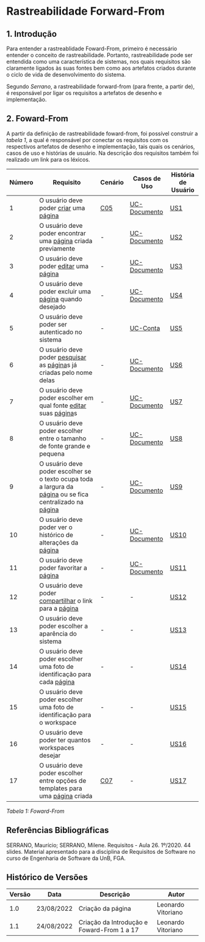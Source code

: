 # Rastreabilidade Forward-From

## 1. Introdução

Para entender a rastreablidade Foward-From, primeiro é necessário entender o conceito de rastreabilidade. Portanto, rastreabilidade pode ser entendida como uma característica de sistemas, nos quais requisitos são claramente ligados às suas fontes bem como aos artefatos criados durante o ciclo de vida de desenvolvimento do sistema.

Segundo *Serrano*, a rastreabilidade forward-from (para frente, a partir de), é responsável por ligar os requisitos a artefatos de desenho e implementação.

## 2. Foward-From 

A partir da definição de rastreabilidade foward-from, foi possível construir a _tabela 1_, a qual é responsável por conectar os requisitos com os respectivos artefatos de desenho e implementação, tais quais os cenários, casos de uso e histórias de usuário. Na descrição dos requisitos também foi realizado um link para os léxicos.

| Número | Requisito                                                                                                                                                                                                                                                                                                                 | Cenário                                                                                                                                           | Casos de Uso                                                                                                               | História de Usuário                                                                                                                                                       | 
|--------|---------------------------------------------------------------------------------------------------------------------------------------------------------------------------------------------------------------------------------------------------------------------------------------------------------------------------|---------------------------------------------------------------------------------------------------------------------------------------------------|----------------------------------------------------------------------------------------------------------------------------|---------------------------------------------------------------------------------------------------------------------------------------------------------------------------|
| 1      | O usuário deve poder <a href="https://requisitos-de-software.github.io/2022.1-Notion/#/modelagem/lexicos?id=criar">criar</a> uma <a href="https://requisitos-de-software.github.io/2022.1-Notion/#/modelagem/lexicos?id=p%c3%a1gina">página</a>                                                                           |  <a href="https://requisitos-de-software.github.io/2022.1-Notion/#/modelagem/cenarios?id=c05-cadastro-de-p%c3%a1gina-em-branco">C05</a>           | <a href="https://requisitos-de-software.github.io/2022.1-Notion/#/modelagem/casos_de_uso?id=us-documento">UC-Documento</a> | <a href="https://requisitos-de-software.github.io/2022.1-Notion/#/modelagem/criterios_de_aceitacao?id=us01-criar-uma-p%c3%a1gina">US1</a>                                 |
| 2      | O usuário deve poder encontrar uma <a href="https://requisitos-de-software.github.io/2022.1-Notion/#/modelagem/lexicos?id=p%c3%a1gina"><a href="https://requisitos-de-software.github.io/2022.1-Notion/#/modelagem/lexicos?id=p%c3%a1gina">página</a></a> criada previamente                                              | -                                                                                                                                                 | <a href="https://requisitos-de-software.github.io/2022.1-Notion/#/modelagem/casos_de_uso?id=us-documento">UC-Documento</a> | <a href="https://requisitos-de-software.github.io/2022.1-Notion/#/modelagem/criterios_de_aceitacao?id=us02-encontrar-uma-p%c3%a1gina">US2</a>                             |
| 3      | O usuário deve poder <a href="https://requisitos-de-software.github.io/2022.1-Notion/#/modelagem/lexicos?id=editar">editar</a> uma <a href="https://requisitos-de-software.github.io/2022.1-Notion/#/modelagem/lexicos?id=p%c3%a1gina">página</a>                                                                         | -                                                                                                                                                 | <a href="https://requisitos-de-software.github.io/2022.1-Notion/#/modelagem/casos_de_uso?id=us-documento">UC-Documento</a> | <a href="https://requisitos-de-software.github.io/2022.1-Notion/#/modelagem/criterios_de_aceitacao?id=us03-editar-uma-p%c3%a1gina">US3</a>                                |
| 4      | O usuário deve poder excluir uma <a href="https://requisitos-de-software.github.io/2022.1-Notion/#/modelagem/lexicos?id=p%c3%a1gina">página</a> quando desejado                                                                                                                                                           | -                                                                                                                                                 | <a href="https://requisitos-de-software.github.io/2022.1-Notion/#/modelagem/casos_de_uso?id=us-documento">UC-Documento</a> | <a href="https://requisitos-de-software.github.io/2022.1-Notion/#/modelagem/criterios_de_aceitacao?id=us04-excluir-uma-p%c3%a1gina">US4</a>                               |
| 5      | O usuário deve poder ser autenticado no sistema                                                                                                                                                                                                                                                                           | -                                                                                                                                                 | <a href="https://requisitos-de-software.github.io/2022.1-Notion/#/modelagem/casos_de_uso?id=us-conta">UC-Conta</a>         | <a href="https://requisitos-de-software.github.io/2022.1-Notion/#/modelagem/criterios_de_aceitacao?id=us05-realizar-login">US5</a>                                        |
| 6      | O usuário deve poder <a href="https://requisitos-de-software.github.io/2022.1-Notion/#/modelagem/lexicos?id=pesquisar">pesquisar</a> as <a href="https://requisitos-de-software.github.io/2022.1-Notion/#/modelagem/lexicos?id=p%c3%a1gina">página</a>s já criadas pelo nome delas                                        | -                                                                                                                                                 | <a href="https://requisitos-de-software.github.io/2022.1-Notion/#/modelagem/casos_de_uso?id=us-documento">UC-Documento</a> | <a href="https://requisitos-de-software.github.io/2022.1-Notion/#/modelagem/criterios_de_aceitacao?id=us06-pesquisar-uma-p%c3%a1gina">US6</a>                             |
| 7      | O usuário deve poder escolher em qual fonte <a href="https://requisitos-de-software.github.io/2022.1-Notion/#/modelagem/lexicos?id=editar">editar</a> suas <a href="https://requisitos-de-software.github.io/2022.1-Notion/#/modelagem/lexicos?id=p%c3%a1gina">página</a>s                                                | -                                                                                                                                                 | <a href="https://requisitos-de-software.github.io/2022.1-Notion/#/modelagem/casos_de_uso?id=us-documento">UC-Documento</a> | <a href="https://requisitos-de-software.github.io/2022.1-Notion/#/modelagem/criterios_de_aceitacao?id=us07-escolher-fonte">US7</a>                                        |
| 8      | O usuário deve poder escolher entre o tamanho de fonte grande e pequena                                                                                                                                                                                                                                                   | -                                                                                                                                                 | <a href="https://requisitos-de-software.github.io/2022.1-Notion/#/modelagem/casos_de_uso?id=us-documento">UC-Documento</a> | <a href="https://requisitos-de-software.github.io/2022.1-Notion/#/modelagem/criterios_de_aceitacao?id=us08-escolher-tamanho-de-fonte">US8</a>                             |
| 9      | O usuário deve poder escolher se o texto ocupa toda a largura da <a href="https://requisitos-de-software.github.io/2022.1-Notion/#/modelagem/lexicos?id=p%c3%a1gina">página</a> ou se fica centralizado na <a href="https://requisitos-de-software.github.io/2022.1-Notion/#/modelagem/lexicos?id=p%c3%a1gina">página</a> | -                                                                                                                                                 | <a href="https://requisitos-de-software.github.io/2022.1-Notion/#/modelagem/casos_de_uso?id=us-documento">UC-Documento</a> | <a href="https://requisitos-de-software.github.io/2022.1-Notion/#/modelagem/criterios_de_aceitacao?id=us09-centralizar-texto">US9</a>                                     |
| 10     | O usuário deve poder ver o histórico de alterações da <a href="https://requisitos-de-software.github.io/2022.1-Notion/#/modelagem/lexicos?id=p%c3%a1gina">página</a>                                                                                                                                                      | -                                                                                                                                                 | <a href="https://requisitos-de-software.github.io/2022.1-Notion/#/modelagem/casos_de_uso?id=us-documento">UC-Documento</a> | <a href="https://requisitos-de-software.github.io/2022.1-Notion/#/modelagem/criterios_de_aceitacao?id=us10-visualizar-hist%c3%b3rico">US10</a>                            |
| 11     | O usuário deve poder favoritar a <a href="https://requisitos-de-software.github.io/2022.1-Notion/#/modelagem/lexicos?id=p%c3%a1gina">página</a>                                                                                                                                                                           | -                                                                                                                                                 | <a href="https://requisitos-de-software.github.io/2022.1-Notion/#/modelagem/casos_de_uso?id=us-documento">UC-Documento</a> | <a href="https://requisitos-de-software.github.io/2022.1-Notion/#/modelagem/criterios_de_aceitacao?id=us011-favoritar-p%c3%a1gina">US11</a>                               |
| 12     | O usuário deve poder <a href="https://requisitos-de-software.github.io/2022.1-Notion/#/modelagem/lexicos?id=compartilhar">compartilhar</a> o link para a <a href="https://requisitos-de-software.github.io/2022.1-Notion/#/modelagem/lexicos?id=p%c3%a1gina">página</a>                                                   | -                                                                                                                                                 | -                                                                                                                          | <a href="https://requisitos-de-software.github.io/2022.1-Notion/#/modelagem/criterios_de_aceitacao?id=us12-compartilhar-link-da-p%c3%a1gina">US12</a>                     |
| 13     | O usuário deve poder escolher a aparência do sistema                                                                                                                                                                                                                                                                      | -                                                                                                                                                 | -                                                                                                                          | <a href="https://requisitos-de-software.github.io/2022.1-Notion/#/modelagem/criterios_de_aceitacao?id=us13-escolher-apar%c3%aancia-do-sistema">US13</a>                   |
| 14     | O usuário deve poder escolher uma foto de identificação para cada <a href="https://requisitos-de-software.github.io/2022.1-Notion/#/modelagem/lexicos?id=p%c3%a1gina">página</a>                                                                                                                                          | -                                                                                                                                                 | -                                                                                                                          | <a href="https://requisitos-de-software.github.io/2022.1-Notion/#/modelagem/criterios_de_aceitacao?id=us14-escolher-foto-identifica%c3%a7%c3%a3o-da-p%c3%a1gina">US14</a> |
| 15     | O usuário deve poder escolher uma foto de identificação para o workspace                                                                                                                                                                                                                                                  | -                                                                                                                                                 | -                                                                                                                          | <a href="https://requisitos-de-software.github.io/2022.1-Notion/#/modelagem/criterios_de_aceitacao?id=us15-escolher-foto-identifica%c3%a7%c3%a3o-do-workspace">US15</a>   |
| 16     | O usuário deve poder ter quantos workspaces desejar                                                                                                                                                                                                                                                                       | -                                                                                                                                                 | -                                                                                                                          | <a href="https://requisitos-de-software.github.io/2022.1-Notion/#/modelagem/criterios_de_aceitacao?id=us16-criar-workspace">US16</a>                                      |
| 17     | O usuário deve poder escolher entre opções de templates para uma <a href="https://requisitos-de-software.github.io/2022.1-Notion/#/modelagem/lexicos?id=p%c3%a1gina">página</a> criada                                                                                                                                    | <a href="https://requisitos-de-software.github.io/2022.1-Notion/#/modelagem/cenarios?id=c07-cadastro-de-p%c3%a1gina-a-partir-de-template">C07</a> | -                                                                                                                          | <a href="https://requisitos-de-software.github.io/2022.1-Notion/#/modelagem/criterios_de_aceitacao?id=us17-escolher-template">US17</a>                                    |

_Tabela 1: Foward-From_

## Referências Bibliográficas

SERRANO, Maurício; SERRANO, Milene. Requisitos - Aula 26. 1º/2020. 44 slides. Material apresentado para a disciplina de Requisitos de Software no curso de Engenharia de Software da UnB, FGA.

## Histórico de Versões

| Versão | Data       | Descrição         | Autor            |
| ------ | ---------- | ----------------- | ---------------- |
| 1.0    | 23/08/2022 | Criação da página| Leonardo Vitoriano |
| 1.1    | 24/08/2022 | Criação da Introdução e Foward-From 1 a 17 | Leonardo Vitoriano |
